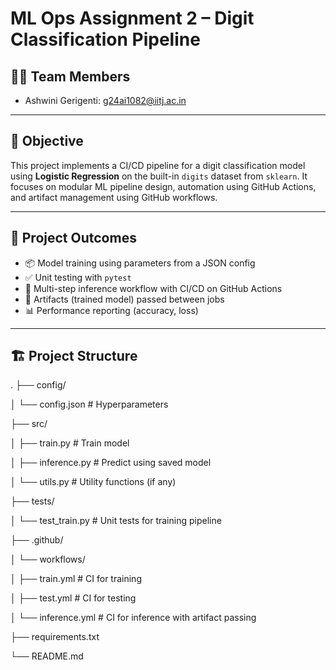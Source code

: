 # ML Ops Assignment 2 – Digit Classification Pipeline

## 👨‍💻 Team Members
- Ashwini Gerigenti: g24ai1082@iitj.ac.in  
---

## 📌 Objective

This project implements a CI/CD pipeline for a digit classification model using **Logistic Regression** on the built-in `digits` dataset from `sklearn`. It focuses on modular ML pipeline design, automation using GitHub Actions, and artifact management using GitHub workflows.

---

## 🚀 Project Outcomes

- 📦 Model training using parameters from a JSON config
- ✅ Unit testing with `pytest`
- 🤖 Multi-step inference workflow with CI/CD on GitHub Actions
- 🔗 Artifacts (trained model) passed between jobs
- 📊 Performance reporting (accuracy, loss)

---

## 🏗️ Project Structure

.
├── config/

│ └── config.json # Hyperparameters

├── src/

│ ├── train.py # Train model

│ ├── inference.py # Predict using saved model

│ └── utils.py # Utility functions (if any)

├── tests/

│ └── test_train.py # Unit tests for training pipeline

├── .github/

│ └── workflows/

│ ├── train.yml # CI for training

│ ├── test.yml # CI for testing

│ └── inference.yml # CI for inference with artifact passing

├── requirements.txt

└── README.md
